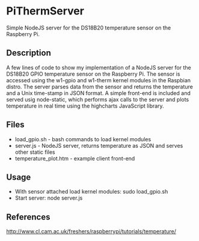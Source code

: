 PiThermServer
=============

Simple NodeJS server for the DS18B20 temperature sensor on the Raspberry Pi.

Description
-----------
A few lines of code to show my implementation of a NodeJS server for the DS18B20 GPIO temperature sensor on the Raspberry Pi. The sensor is accessed using the w1-gpio and w1-therm kernel modules in the Raspbian distro. The server parses data from the sensor and returns the temperature and a Unix time-stamp in JSON format. A simple front-end is included and served usig node-static, which performs ajax calls to the server and plots temperature in real time using the highcharts JavaScript library.

Files
-----
* load_gpio.sh - bash commands to load kernel modules
* server.js - NodeJS server, returns temperature as JSON and serves other static files
* temperature_plot.htm - example client front-end

Usage
-----
* With sensor attached load kernel modules: sudo load_gpio.sh 
* Start server: node server.js

References
----------
http://www.cl.cam.ac.uk/freshers/raspberrypi/tutorials/temperature/

